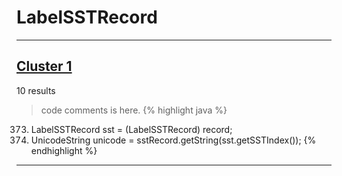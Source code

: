 # LabelSSTRecord

***

## [Cluster 1](./1)
10 results
> code comments is here.
{% highlight java %}
373. LabelSSTRecord sst = (LabelSSTRecord) record;
374. UnicodeString unicode = sstRecord.getString(sst.getSSTIndex());
{% endhighlight %}

***

